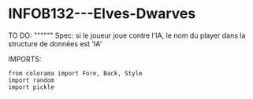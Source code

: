 # INFOB132---Elves-Dwarves

TO DO:
""""""
Spec: si le joueur joue contre l'IA, le nom du player dans la structure de données est 'IA'


IMPORTS:
~~~~~~~~
from colorama import Fore, Back, Style
import random
import pickle
